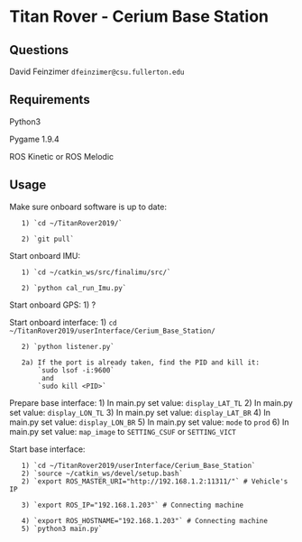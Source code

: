 # Titan Rover - Cerium Base Station



## Questions
  David Feinzimer `dfeinzimer@csu.fullerton.edu`



## Requirements
  Python3

  Pygame 1.9.4

  ROS Kinetic or ROS Melodic



## Usage
   Make sure onboard software is up to date:

       1) `cd ~/TitanRover2019/`

       2) `git pull`

   Start onboard IMU:

       1) `cd ~/catkin_ws/src/finalimu/src/`

       2) `python cal_run_Imu.py`

   Start onboard GPS:
       1) ?

   Start onboard interface:
       1) `cd ~/TitanRover2019/userInterface/Cerium_Base_Station/`

       2) `python listener.py`

       2a) If the port is already taken, find the PID and kill it:
           `sudo lsof -i:9600`
            and
           `sudo kill <PID>`

   Prepare base interface:
       1) In main.py set value: `display_LAT_TL`
       2) In main.py set value: `display_LON_TL`
       3) In main.py set value: `display_LAT_BR`
       4) In main.py set value: `display_LON_BR`
       5) In main.py set value: `mode` to `prod`
       6) In main.py set value: `map_image` to `SETTING_CSUF` or `SETTING_VICT`

   Start base interface:

       1) `cd ~/TitanRover2019/userInterface/Cerium_Base_Station`
       2) `source ~/catkin_ws/devel/setup.bash`
       2) `export ROS_MASTER_URI="http://192.168.1.2:11311/"` # Vehicle's IP

       3) `export ROS_IP="192.168.1.203"` # Connecting machine

       4) `export ROS_HOSTNAME="192.168.1.203"` # Connecting machine
       5) `python3 main.py`

